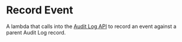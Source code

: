 # Record Event

A lambda that calls into the [Audit Log API](../../../audit-log-api/) to record an event against a parent Audit Log record.

